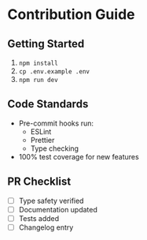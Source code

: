 # Contribution Guide

## Getting Started
1. `npm install`
2. `cp .env.example .env`
3. `npm run dev`

## Code Standards
- Pre-commit hooks run:
  - ESLint
  - Prettier
  - Type checking
- 100% test coverage for new features

## PR Checklist
- [ ] Type safety verified
- [ ] Documentation updated
- [ ] Tests added
- [ ] Changelog entry
